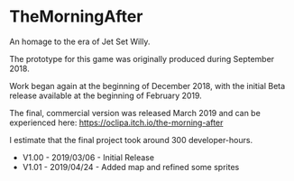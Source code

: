 # TheMorningAfter
An homage to the era of Jet Set Willy.

The prototype for this game was originally produced during September 2018.  

Work began again at the beginning of December 2018, with the initial Beta release available at the beginning of February 2019.

The final, commercial version was released March 2019 and can be experienced here: https://oclipa.itch.io/the-morning-after


I estimate that the final project took around 300 developer-hours.


* V1.00 - 2019/03/06 - Initial Release
* V1.01 - 2019/04/24 - Added map and refined some sprites

